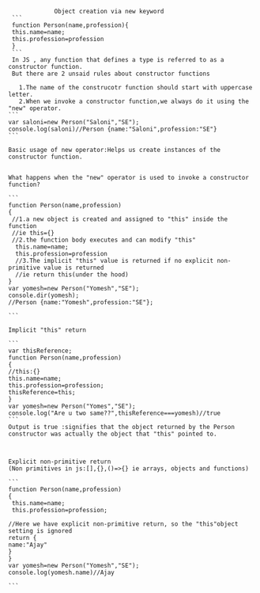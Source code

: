                  Object creation via new keyword
     ```
     function Person(name,profession){
     this.name=name;
     this.profession=profession
     }
     ```
     In JS , any function that defines a type is referred to as a constructor function.
     But there are 2 unsaid rules about constructor functions
       
       1.The name of the construcotr function should start with uppercase letter.
       2.When we invoke a constructor function,we always do it using the "new" operator.
    ```
    var saloni=new Person("Saloni","SE");
    console.log(saloni)//Person {name:"Saloni",profession:"SE"}
    ```
    
    Basic usage of new operator:Helps us create instances of the constructor function.
    
    
    What happens when the "new" operator is used to invoke a constructor function?
    
    ```
    function Person(name,profession)
    {
     //1.a new object is created and assigned to "this" inside the function
     //ie this={}
     //2.the function body executes and can modify "this"
      this.name=name;
      this.profession=profession
      //3.The implicit "this" value is returned if no explicit non-primitive value is returned
      //ie return this(under the hood)
    }
    var yomesh=new Person("Yomesh","SE");
    console.dir(yomesh);
    //Person {name:"Yomesh",profession:"SE"};
    
    ```
    
    Implicit "this" return
    
    ```
    var thisReference;
    function Person(name,profession)
    {
    //this:{}
    this.name=name;
    this.profession=profession;
    thisReference=this;
    }
    var yomesh=new Person("Yomes","SE");
    console.log("Are u two same??",thisReference===yomesh)//true
    ```
    Output is true :signifies that the object returned by the Person constructor was actually the object that "this" pointed to.
    
    
    
    Explicit non-primitive return
    (Non primitives in js:[],{},()=>{} ie arrays, objects and functions)
    
    ```
    function Person(name,profession)
    {
     this.name=name;
     this.profession=profession;
    
    //Here we have explicit non-primitive return, so the "this"object setting is ignored
    return {
    name:"Ajay"
    }
    }
    var yomesh=new Person("Yomesh","SE");
    console.log(yomesh.name)//Ajay
    
    ```
